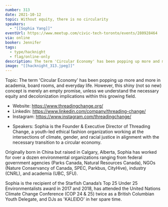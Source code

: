 ```yaml
---
number: 313
date: 2021-10-12
topic: Without equity, there is no circularity
speakers:
  - "[[Sophia Yang]]"
eventUrl: https://www.meetup.com/civic-tech-toronto/events/280928464
via: online
booker: Jennifer
tags:
  - type/hacknight
  - flag/online-only
description: The term 'Circular Economy' has been popping up more and more in academia, board rooms, and everyday life. However, this shiny (not so new) concept is merely an empty promise, unless we understand the necessary equity and decolonization implications within this growing field.  https://www.threadingchange.org/
image: "[[hacknight_313.jpeg]]"
---
```


Topic:
The term 'Circular Economy' has been popping up more and more in academia, board rooms, and everyday life. However, this shiny (not so new) concept is merely an empty promise, unless we understand the necessary equity and decolonization implications within this growing field.

- Website: https://www.threadingchange.org/
- Linkedin: https://www.linkedin.com/company/threading-change/
- Instagram: https://www.instagram.com/threadingchange/

+ Speakers:
Sophia is the Founder & Executive Director of Threading Change, a youth-led ethical fashion organization working at the intersections of climate, gender, and racial justice in alignment with the necessary transition to a circular economy.

Originally born in China but raised in Calgary, Alberta, Sophia has worked for over a dozen environmental organizations ranging from federal government agencies (Parks Canada, Natural Resources Canada), NGOs (Nature Conservancy of Canada, SPEC, Parkbus, CityHive), industry (CNRL), and academia (UBC, SFU).

Sophia is the recipient of the Starfish Canada’s Top 25 Under 25 Environmentalists award in 2017 and 2018, has attended the United Nations Climate Change Conference (COP 24 & 25) twice as a British Columbian Youth Delegate, and DJs as 'KALEIDO' in her spare time.
